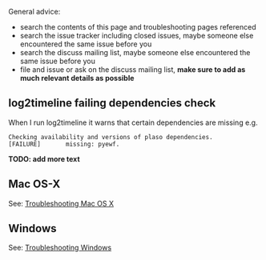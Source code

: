 General advice:

* search the contents of this page and troubleshooting pages referenced
* search the issue tracker including closed issues, maybe someone else encountered the same issue before you
* search the discuss mailing list, maybe someone else encountered the same issue before you
* file and issue or ask on the discuss mailing list, **make sure to add as much relevant details as possible**

## log2timeline failing dependencies check

When I run log2timeline it warns that certain dependencies are missing e.g.
```
Checking availability and versions of plaso dependencies.
[FAILURE]       missing: pyewf.
```

**TODO: add more text**

## Mac OS-X 

See: [Troubleshooting Mac OS X
](https://github.com/log2timeline/plaso/wiki/Troubleshooting-Mac-OS-X)

## Windows

See: [Troubleshooting Windows](https://github.com/log2timeline/plaso/wiki/Troubleshooting-Windows)
